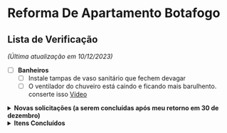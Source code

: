 # Reforma De Apartamento Botafogo

## Lista de Verificação 
_(Última atualização em 10/12/2023)_

- [ ] **Banheiros**
  - [ ] Instale tampas de vaso sanitário que fechem devagar
  - [ ] O ventilador do chuveiro está caindo e ficando mais barulhento. conserte isso
<a href="fotos/20231024_193611.mp4">Vídeo</a>

<details>
  <summary><b>Novas solicitações (a serem concluídas após meu retorno em 30 de dezembro)</b></summary><br>

- [ ] **Depósito**
  - [ ] Conclua o espaço atrás da grade no espaço de rastejamento, incluindo a instalação do terceiro plugue dos EUA dentro
    - [ ] Troque a tomada da parede ao lado do sofá pela nova tomada 
- [ ] **Porta da Frente**
  - [ ] instale outra fechadura em cima da porta (Esqueci como se chama a fechadura que tem a chave circular no topo)
  - [ ] instalar olho mágico na porta
  - [ ] Adicione óleo nas dobradiças da porta da frente para que ela não chie ao abrir
  - [ ] Adicione o número do apartamento à porta da frente com letras prateadas que combinem com a maçaneta da porta.

</details>



<details>
  <summary><b>Itens Concluídos</b></summary><br>

- [x] **Marceneiro (Pago integralmente)**
  - [x] Corrija a oscilação na mesa de trabalho personalizada
  - [x] Porta da Frente
    - [x] Corrigir imperfeições
    - [x] Verniz entre madeira ripada
  - [x] Cria uma mesa de centro personalizada
- [x] **Cozina**
  - [x] Instale luzes LED embaixo dos prateleiras
  - [x] Feche esta janela até a metade.
  - [x] Lave a parte externa da janela. A faxineira não consegue alcançá-lo.
- [x] **Pintar**
  - [x] Pintar e selar a parte superior de todas as portas
  - [x] Pintar a parede embaixo da TV
  - [x] pintar a moldura da porta do quarto
- [x] **Porta da Frente**
  - [x] Preencha o buraco acima da porta do lado de fora do apartamento 
  - [x] Vede a porta da frente fora do apartamento usando silicone ou outro material
  - [x] substitua esta peça lascada por uma peça branca como falamos
- [x] **Quarto**
  - [x] Instale luzes LED no armário
  - [x] Corrija o alinhamento da cabeceira
  - [x] Repare o telhado, conserte vazamentos e remova todas as manchas de água

</details>
